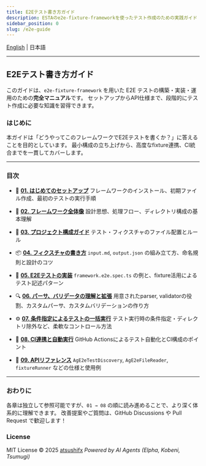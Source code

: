 ```yaml
---
title: E2Eテスト書き方ガイド
description: ESTAのe2e-fixture-frameworkを使ったテスト作成のための実践ガイド
sidebar_position: 0
slug: /e2e-guide
---
```


[English](README.md) | 日本語

---

## E2Eテスト書き方ガイド

このガイドは、`e2e-fixture-framework` を用いた E2E テストの構築・実装・運用のための**完全マニュアル**です。
セットアップからAPI仕様まで、段階的にテスト作成に必要な知識を習得できます。

### はじめに

本ガイドは「どうやってこのフレームワークでE2Eテストを書くか？」に答えることを目的としています。
最小構成の立ち上げから、高度なfixture連携、CI統合までを一貫してカバーします。

---

### 目次

- 🚀 [**01. はじめてのセットアップ**](01-getting-started.ja.md)
  フレームワークのインストール、初期ファイル作成、最初のテストの実行手順

- 🧭 [**02. フレームワーク全体像**](02-overview.ja.md)
  設計思想、処理フロー、ディレクトリ構成の基本理解

- 🧩 [**03. プロジェクト構成ガイド**](03-project-structure.ja.md)
  テスト・フィクスチャのファイル配置とルール

- 📦 [**04. フィクスチャの書き方**](04-writing-fixtures.ja.md)
  `input.md`, `output.json` の組み立て方、命名規則と設計のコツ

- 🧪 [**05. E2Eテストの実装**](05-writing-e2e-tests.ja.md)
  `framework.e2e.spec.ts` の例と、fixture活用によるテスト記述パターン

- 🔍 [**06. パーサ、バリデータの理解と拡張**](06-parsers-andv-alidators.ja.md)
  用意されたparser, validatorの役割、カスタムパーサ、カスタムバリデーションの作り方

- ⚙️ [**07. 条件指定によるテストの一括実行**](07-run-tests-with-options.ja.md)
  テスト実行時の条件指定・ディレクトリ除外など、柔軟なコントロール方法

- 🔄 [**08. CI連携と自動実行**](08-ci-integration.ja.md)
  GitHub Actionsによるテスト自動化とCI構成のポイント

- 📘 [**09. APIリファレンス**](09-api-reference.ja.md)
  `AgE2eTestDiscovery`, `AgE2eFileReader`, `fixtureRunner` などの仕様と使用例

---

### おわりに

各章は独立して参照可能ですが、`01 → 08` の順に読み進めることで、より深く体系的に理解できます。
改善提案やご質問は、GitHub Discussions や Pull Request で歓迎します！

### License

MIT License
© 2025 [atsushifx](https://github.com/atsushifx)
*Powered by AI Agents (Elpha, Kobeni, Tsumugi)*
